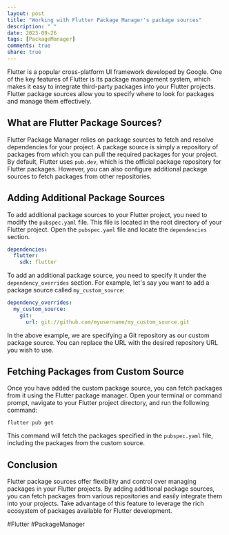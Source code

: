 ```yaml
---
layout: post
title: "Working with Flutter Package Manager's package sources"
description: " "
date: 2023-09-26
tags: [PackageManager]
comments: true
share: true
---
```


Flutter is a popular cross-platform UI framework developed by Google. One of the key features of Flutter is its package management system, which makes it easy to integrate third-party packages into your Flutter projects. Flutter package sources allow you to specify where to look for packages and manage them effectively.

## What are Flutter Package Sources?

Flutter Package Manager relies on package sources to fetch and resolve dependencies for your project. A package source is simply a repository of packages from which you can pull the required packages for your project. By default, Flutter uses `pub.dev`, which is the official package repository for Flutter packages. However, you can also configure additional package sources to fetch packages from other repositories.

## Adding Additional Package Sources

To add additional package sources to your Flutter project, you need to modify the `pubspec.yaml` file. This file is located in the root directory of your Flutter project. Open the `pubspec.yaml` file and locate the `dependencies` section.

```yaml
dependencies:
  flutter:
    sdk: flutter
```

To add an additional package source, you need to specify it under the `dependency_overrides` section. For example, let's say you want to add a package source called `my_custom_source`:

```yaml
dependency_overrides:
  my_custom_source:
    git:
      url: git://github.com/myusername/my_custom_source.git
```

In the above example, we are specifying a Git repository as our custom package source. You can replace the URL with the desired repository URL you wish to use.

## Fetching Packages from Custom Source

Once you have added the custom package source, you can fetch packages from it using the Flutter package manager. Open your terminal or command prompt, navigate to your Flutter project directory, and run the following command:

```shell
flutter pub get
```

This command will fetch the packages specified in the `pubspec.yaml` file, including the packages from the custom source.

## Conclusion

Flutter package sources offer flexibility and control over managing packages in your Flutter projects. By adding additional package sources, you can fetch packages from various repositories and easily integrate them into your projects. Take advantage of this feature to leverage the rich ecosystem of packages available for Flutter development.

#Flutter #PackageManager